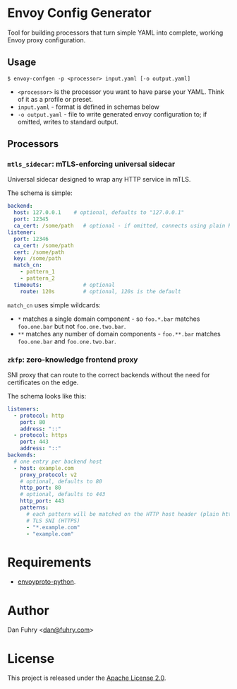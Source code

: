 # Envoy Config Generator

Tool for building processors that turn simple YAML into complete, working Envoy proxy configuration.

## Usage

```shell
$ envoy-confgen -p <processor> input.yaml [-o output.yaml]
```

* `<processor>` is the processor you want to have parse your YAML. Think of it as a profile or preset.
* `input.yaml` - format is defined in schemas below
* `-o output.yaml` - file to write generated envoy configuration to; if omitted, writes to standard output.

## Processors

### `mtls_sidecar`: mTLS-enforcing universal sidecar

Universal sidecar designed to wrap any HTTP service in mTLS.

The schema is simple:

```yaml
backend:
  host: 127.0.0.1    # optional, defaults to "127.0.0.1"
  port: 12345
  ca_cert: /some/path   # optional - if omitted, connects using plain HTTP
listener:
  port: 12346
  ca_cert: /some/path
  cert: /some/path
  key: /some/path
  match_cn:
    - pattern_1
    - pattern_2
  timeouts:             # optional
    route: 120s         # optional, 120s is the default
```

`match_cn` uses simple wildcards:

* `*` matches a single domain component - so `foo.*.bar` matches `foo.one.bar` but not `foo.one.two.bar`.
* `**` matches any number of domain components - `foo.**.bar` matches `foo.one.bar` and `foo.one.two.bar`.

### `zkfp`: zero-knowledge frontend proxy

SNI proxy that can route to the correct backends without the need for certificates on the edge.

The schema looks like this:

```yaml
listeners:
  - protocol: http
    port: 80
    address: "::"
  - protocol: https
    port: 443
    address: "::"
backends:
  # one entry per backend host
  - host: example.com
    proxy_protocol: v2
    # optional, defaults to 80
    http_port: 80
    # optional, defaults to 443
    http_port: 443
    patterns:
      # each pattern will be matched on the HTTP host header (plain http) or
      # TLS SNI (HTTPS)
      - "*.example.com"
      - "example.com"
```

# Requirements

* [envoyproto-python](https://github.com/fuhry/envoyproto-python).

# Author

Dan Fuhry <[dan@fuhry.com](mailto:dan@fuhry.com)>

# License

This project is released under the [Apache License 2.0](LICENSE).
